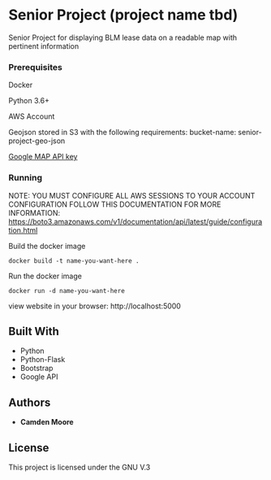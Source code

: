 # Senior Project (project name tbd)

Senior Project for displaying BLM lease data on a readable map with pertinent information

### Prerequisites
Docker

Python 3.6+

AWS Account

Geojson stored in S3 with the following requirements:
    bucket-name: senior-project-geo-json

[Google MAP API key](https://developers.google.com/maps/documentation/javascript/get-api-key)

### Running

NOTE: YOU MUST CONFIGURE ALL AWS SESSIONS TO YOUR ACCOUNT CONFIGURATION FOLLOW THIS DOCUMENTATION FOR MORE INFORMATION:
https://boto3.amazonaws.com/v1/documentation/api/latest/guide/configuration.html

Build the docker image

```
docker build -t name-you-want-here .
```

Run the docker image

```
docker run -d name-you-want-here
```

view website in your browser: http://localhost:5000

## Built With

* Python
* Python-Flask
* Bootstrap
* Google API


## Authors

* **Camden Moore**


## License

This project is licensed under the GNU V.3
